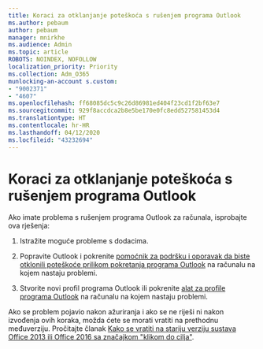 ```yaml
---
title: Koraci za otklanjanje poteškoća s rušenjem programa Outlook
ms.author: pebaum
author: pebaum
manager: mnirkhe
ms.audience: Admin
ms.topic: article
ROBOTS: NOINDEX, NOFOLLOW
localization_priority: Priority
ms.collection: Adm_O365
munlocking-an-account s.custom:
- "9002371"
- "4607"
ms.openlocfilehash: ff68085dc5c9c26d86981ed404f23cd1f2bf63e7
ms.sourcegitcommit: 929f8accdca2b8e5be170e0fc8edd527581453d4
ms.translationtype: HT
ms.contentlocale: hr-HR
ms.lasthandoff: 04/12/2020
ms.locfileid: "43232694"
---
```

# <a name="outlook-crash-troubleshooting-steps"></a>Koraci za otklanjanje poteškoća s rušenjem programa Outlook

Ako imate problema s rušenjem programa Outlook za računala, isprobajte ova rješenja:

1. Istražite moguće probleme s dodacima.

2. Popravite Outlook i pokrenite [pomoćnik za podršku i oporavak da biste otklonili poteškoće prilikom pokretanja programa Outlook](https://aka.ms/SaRA-OutlookWontStart) na računalu na kojem nastaju problemi.

3. Stvorite novi profil programa Outlook ili pokrenite [alat za profile programa Outlook](https://aka.ms/SaRA-OutlookSetupProfile) na računalu na kojem nastaju problemi.

Ako se problem pojavio nakon ažuriranja i ako se ne riješi ni nakon izvođenja ovih koraka, možda ćete se morati vratiti na prethodnu međuverziju. Pročitajte članak [Kako se vratiti na stariju verziju sustava Office 2013 ili Office 2016 sa značajkom "klikom do cilja"](https://support.microsoft.com/help/2770432).
